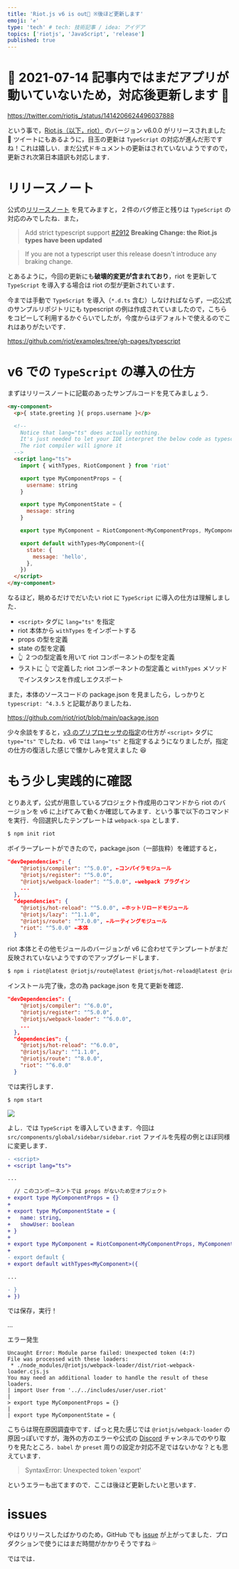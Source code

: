 ```yaml
---
title: 'Riot.js v6 is out🎉 ※後ほど更新します'
emoji: '✊'
type: 'tech' # tech: 技術記事 / idea: アイデア
topics: ['riotjs', 'JavaScript', 'release']
published: true
---
```


# 🚧 2021-07-14 記事内ではまだアプリが動いていないため，対応後更新します 🚧

https://twitter.com/riotjs_/status/1414206624496037888

という事で，[Riot.js（以下，riot）](https://riot.js.org) のバージョン v6.0.0 がリリースされました 🎉 ツイートにもあるように，目玉の更新は `TypeScript` の対応が進んだ形ですね！これは嬉しい．まだ公式ドキュメントの更新はされていないようですので，更新され次第日本語訳も対応します．

# リリースノート

公式の[リリースノート](https://github.com/riot/riot/releases/tag/v6.0.0) を見てみますと，２件のバグ修正と残りは `TypeScript` の対応のみでしたね．また，

> Add strict typescript support [#2912](https://github.com/riot/riot/pull/2912) **Breaking Change: the Riot.js types have been updated**

> If you are not a typescript user this release doesn't introduce any braking change.

とあるように，今回の更新にも**破壊的変更が含まれており**，riot を更新して `TypeScript` を導入する場合は riot の型が更新されています．

今までは手動で `TypeScript` を導入（`*.d.ts` 含む）しなければならず，一応公式のサンプルリポジトリにも typescript の例は作成されていましたので，こちらをコピーして利用するかぐらいでしたが，今度からはデフォルトで使えるのでこれはありがたいです．

https://github.com/riot/examples/tree/gh-pages/typescript

# v6 での `TypeScript` の導入の仕方

まずはリリースノートに記載のあったサンプルコードを見てみましょう．

```html
<my-component>
  <p>{ state.greeting }{ props.username }</p>

  <!--
    Notice that lang="ts" does actually nothing.
    It's just needed to let your IDE interpret the below code as typescript.
    The riot compiler will ignore it
  -->
  <script lang="ts">
    import { withTypes, RiotComponent } from 'riot'

    export type MyComponentProps = {
      username: string
    }

    export type MyComponentState = {
      message: string
    }

    export type MyComponent = RiotComponent<MyComponentProps, MyComponentState>

    export default withTypes<MyComponent>({
      state: {
        message: 'hello',
      },
    })
  </script>
</my-component>
```

なるほど，眺めるだけでだいたい riot に `TypeScript` に導入の仕方は理解しました．

- `<script>` タグに `lang="ts"` を指定
- riot 本体から `withTypes` をインポートする
- props の型を定義
- state の型を定義
- 👆 ２つの型定義を用いて riot コンポーネントの型を定義
- ラストに 👆 で定義した riot コンポーネントの型定義と `withTypes` メソッドでインスタンスを作成しエクスポート

また，本体のソースコードの package.json を見ましたら，しっかりと `typescript: ^4.3.5` と記載がありましたね．

https://github.com/riot/riot/blob/main/package.json

少々余談をすると，[v3 のプリプロセッサの指定](https://v3.riotjs.vercel.app/guide/#pre-processor)の仕方が `<script>` タグに `type="ts"` でしたね．v6 では `lang="ts"` と指定するようになりましたが，指定の仕方の復活した感じで懐かしみを覚えました 😆

# もう少し実践的に確認

とりあえず，公式が用意しているプロジェクト作成用のコマンドから riot のバージョンを v6 に上げてみて動くか確認してみます．という事で以下のコマンドを実行．今回選択したテンプレートは `webpack-spa` とします．

```bash
$ npm init riot
```

ボイラープレートができたので，package.json（一部抜粋）を確認すると，

```json
"devDependencies": {
    "@riotjs/compiler": "^5.0.0", ←コンパイラモジュール
    "@riotjs/register": "^5.0.0",
    "@riotjs/webpack-loader": "^5.0.0", ←webpack プラグイン
    ...
  },
  "dependencies": {
    "@riotjs/hot-reload": "^5.0.0", ←ホットリロードモジュール
    "@riotjs/lazy": "^1.1.0",
    "@riotjs/route": "^7.0.0", ←ルーティングモジュール
    "riot": "^5.0.0" ←本体
  }
```

riot 本体とその他モジュールのバージョンが v6 に合わせてテンプレートがまだ反映されていないようですのでアップグレードします．

```bash
$ npm i riot@latest @riotjs/route@latest @riotjs/hot-reload@latest @riotjs/compiler@latest @riotjs/webpack-loader@latest
```

インストール完了後，念の為 package.json を見て更新を確認．

```json
"devDependencies": {
    "@riotjs/compiler": "^6.0.0",
    "@riotjs/register": "^5.0.0",
    "@riotjs/webpack-loader": "^6.0.0",
    ...
  },
  "dependencies": {
    "@riotjs/hot-reload": "^6.0.0",
    "@riotjs/lazy": "^1.1.0",
    "@riotjs/route": "^8.0.0",
    "riot": "^6.0.0"
  }
```

では実行します．

```bash
$ npm start
```

![](https://storage.googleapis.com/zenn-user-upload/c1fc9548edfd1ced05482e4d.png)

よし．では `TypeScript` を導入していきます．今回は `src/components/global/sidebar/sidebar.riot` ファイルを先程の例とほぼ同様に変更します．

```diff
- <script>
+ <script lang="ts">

...

  // このコンポーネントでは props がないため空オブジェクト
+ export type MyComponentProps = {}
+
+ export type MyComponentState = {
+   name: string,
+   showUser: boolean
+ }
+
+ export type MyComponent = RiotComponent<MyComponentProps, MyComponentState>
+
- export default {
+ export default withTypes<MyComponent>({

...

- }
+ })
```

では保存，実行！

…

エラー発生

```
Uncaught Error: Module parse failed: Unexpected token (4:7)
File was processed with these loaders:
 * ./node_modules/@riotjs/webpack-loader/dist/riot-webpack-loader.cjs.js
You may need an additional loader to handle the result of these loaders.
| import User from '../../includes/user/user.riot'
|
> export type MyComponentProps = {}
|
| export type MyComponentState = {
```

こちらは現在原因調査中です．ぱっと見た感じでは `@riotjs/webpack-loader` の原因っぽいですが，海外の方のエラーや公式の [Discord](https://discord.com/invite/PagXe5Y) チャンネルでのやり取りを見たところ．`babel` か `preset` 周りの設定か対応不足ではないかな？とも思えています．

> SyntaxError: Unexpected token 'export'

というエラーも出てますので．ここは後ほど更新したいと思います．

# issues

やはりリリースしたばかりのため，GitHub でも [issue](https://github.com/riot/cli/issues/51) が上がってました．プロダクションで使うにはまだ時間がかかりそうですね 💦

ではでは．
